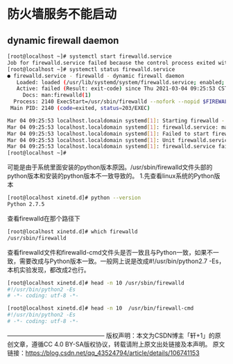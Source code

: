 # 防火墙服务不能启动




## dynamic firewall daemon


```sh
[root@localhost ~]# systemctl start firewalld.service
Job for firewalld.service failed because the control process exited with error code. See "systemctl status firewalld.service" and "journalctl -xe" for details.
[root@localhost ~]# systemctl status firewalld.service
● firewalld.service - firewalld - dynamic firewall daemon
   Loaded: loaded (/usr/lib/systemd/system/firewalld.service; enabled; vendor preset: enabled)
   Active: failed (Result: exit-code) since Thu 2021-03-04 09:25:53 CST; 13s ago
     Docs: man:firewalld(1)
  Process: 2140 ExecStart=/usr/sbin/firewalld --nofork --nopid $FIREWALLD_ARGS (code=exited, status=203/EXEC)
 Main PID: 2140 (code=exited, status=203/EXEC)

Mar 04 09:25:53 localhost.localdomain systemd[1]: Starting firewalld - dynamic firewall daemon...
Mar 04 09:25:53 localhost.localdomain systemd[1]: firewalld.service: main process exited, code=exited, status=203/EXEC
Mar 04 09:25:53 localhost.localdomain systemd[1]: Failed to start firewalld - dynamic firewall daemon.
Mar 04 09:25:53 localhost.localdomain systemd[1]: Unit firewalld.service entered failed state.
Mar 04 09:25:53 localhost.localdomain systemd[1]: firewalld.service failed.
[root@localhost ~]#
```



可能是由于系统里面安装的python版本原因。/usr/sbin/firewalld文件头部的python版本和安装的python版本不一致导致的。
1.先查看linux系统的Python版本
```sh
[root@localhost xinetd.d]# python --version
Python 2.7.5
```
查看firewalld在那个路径下
```sh
[root@localhost xinetd.d]# which firewalld
/usr/sbin/firewalld
```

查看firewalld文件和firewalld-cmd文件头是否一致且与Python一致，如果不一致，需要改成与Python版本一致。一般网上说是改成#!/usr/bin/python2.7 -Es，本机实验发现，都改成2也行。
```sh
[root@localhost xinetd.d]# head -n 10 /usr/sbin/firewalld
#!/usr/bin/python2 -Es
# -*- coding: utf-8 -*-
```
```sh
[root@localhost xinetd.d]# head -n 10  /usr/bin/firewall-cmd 
#!/usr/bin/python2 -Es
# -*- coding: utf-8 -*-
```

————————————————
版权声明：本文为CSDN博主「轩+1」的原创文章，遵循CC 4.0 BY-SA版权协议，转载请附上原文出处链接及本声明。
原文链接：https://blog.csdn.net/qq_43524794/article/details/106741153



